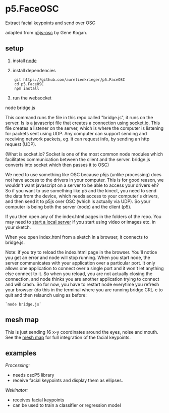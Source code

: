 # p5.FaceOSC
Extract facial keypoints and send over OSC

adapted from [p5js-osc](https://github.com/genekogan/p5js-osc) by Gene Kogan.

## setup

1) install [node](https://nodejs.org/)

2) install dependencies

```
	git https://github.com/aurelienkrieger/p5.FaceOSC
	cd p5.FaceOSC
    npm install
```

3) run the websocket

  node bridge.js

This command runs the file in this repo called "bridge.js", it runs on the server. Is is a javascript file that creates a connection using <a href="http://socket.io/">socket.io.</a> This file creates a listener on the server, which is where the computer is listening for packets sent using UDP. Any computer can support sending and receiving network packets, eg. it can request info, by sending an http request (UDP).

(What is socket.io? Socket is one of the most common node modules which facilitates communication between the client and the server. bridge.js converts into socket which then passes it to OSC)

We need to use something like OSC because p5js (unlike processing) does not have access to the drivers in your computer. This is for good reason, we wouldn't want javascript on a server to be able to access your drivers eh? So if you want to use something like p5 and the kinect, you need to send the data from the device, which needs access to your computer's drivers, and then send it to p5js over OSC (which is actually via UDP). So your computer is being both the server (node) and the client (p5).

If you then open any of the index.html pages in the folders of the repo. You may need to <a href="http://www.pythonforbeginners.com/modules-in-python/how-to-use-simplehttpserver/">start a local server</a> if you start using video or images etc. in your sketch.

When you open index.html from a sketch in a browser, it connects to bridge.js.

Note: if you try to reload the index.html page in the browser. You'll notice you get an error and node will stop running. When you start node, the server communicates with your application over a particular port. It only allows one application to connect over a single port and it won't let anything else connect to it. So when you reload, you are not actually closing the connection, and node thinks you are another application trying to connect and will crash. So for now, you have to restart node everytime you refresh your browser (do this in the terminal where you are running bridge CRL-c to quit and then relaunch using as before:

	`node bridge.js`

## mesh map

This is just sending 16 x-y coordinates around the eyes, noise and mouth. See the [mesh map](https://github.com/tensorflow/tfjs-models/blob/master/face-landmarks-detection/mesh_map.jpg) for full integration of the facial keypoints.

## examples

*Processing:*
- needs oscP5 library
- receive facial keypoints and display them as ellipses.

*Wekinator:*
- receives facial keypoints
- can be used to train a classifier or regression model
